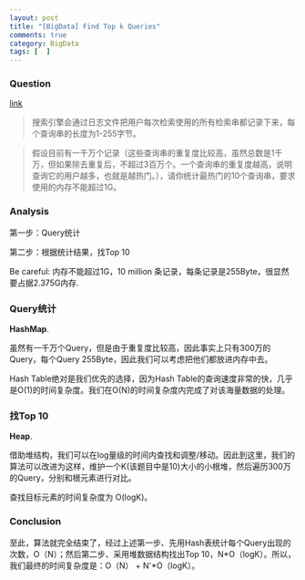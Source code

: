 ```yaml
---
layout: post
title: "[BigData] Find Top k Queries"
comments: true
category: BigData
tags: [  ]
---
```


### Question 

[link](http://blog.csdn.net/v_JULY_v/article/details/6256463)

> 搜索引擎会通过日志文件把用户每次检索使用的所有检索串都记录下来，每个查询串的长度为1-255字节。

> 假设目前有一千万个记录（这些查询串的重复度比较高，虽然总数是1千万，但如果除去重复后，不超过3百万个。一个查询串的重复度越高，说明查询它的用户越多，也就是越热门。），请你统计最热门的10个查询串，要求使用的内存不能超过1G。

### Analysis

第一步：Query统计

第二步：根据统计结果，找Top 10

Be careful: 内存不能超过1G，10 million 条记录，每条记录是255Byte，很显然要占据2.375G内存. 

### Query统计

__HashMap__. 

虽然有一千万个Query，但是由于重复度比较高，因此事实上只有300万的Query，每个Query 255Byte，因此我们可以考虑把他们都放进内存中去。

Hash Table绝对是我们优先的选择，因为Hash Table的查询速度非常的快，几乎是O(1)的时间复杂度。我们在O(N)的时间复杂度内完成了对该海量数据的处理。

### 找Top 10

__Heap__. 

借助堆结构，我们可以在log量级的时间内查找和调整/移动。因此到这里，我们的算法可以改进为这样，维护一个K(该题目中是10)大小的小根堆，然后遍历300万的Query，分别和根元素进行对比。

查找目标元素的时间复杂度为 O(logK)。

### Conclusion

至此，算法就完全结束了，经过上述第一步、先用Hash表统计每个Query出现的次数，O（N）；然后第二步、采用堆数据结构找出Top 10，N*O（logK）。所以，我们最终的时间复杂度是：O（N） + N'*O（logK）。
